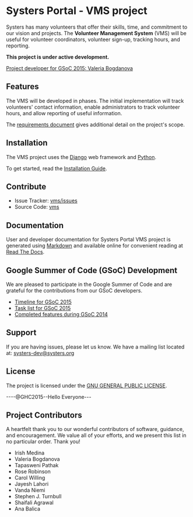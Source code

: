 Systers Portal - VMS project
============================

Systers has many volunteers that offer their skills, time, and commitment to
our vision and projects. The **Volunteer Management System** (VMS) will
be useful for volunteer coordinators, volunteer sign-up, tracking hours, and 
reporting.

**This project is under active development.** 

[Project developer for GSoC 2015: Valeria Bogdanova](http://systers.org/systers-dev/doku.php/valeria_bogdanova)


Features
--------

The VMS will be developed in phases. The initial implementation will track 
volunteers' contact information, enable administrators to track volunteer
hours, and allow reporting of useful information.

The [requirements document](docs/Systers_GSoC14_VMS_Requirements.pdf) gives
additional detail on the project's scope.


Installation
------------

The VMS project uses the [Django](https://www.djangoproject.com/) web
framework and [Python](https://www.python.org/).

To get started, read the [Installation Guide](http://vms.readthedocs.org/en/latest/Installation%20Guide/).


Contribute
----------

- Issue Tracker: [vms/issues](http://github.com/systers/vms/issues)
- Source Code: [vms](http://github.com/systers/vms/)


Documentation
-------------

User and developer documentation for Systers Portal VMS project is generated 
using [Markdown](https://github.com/adam-p/markdown-here/wiki/Markdown-Cheatsheet)
and available online for convenient reading at 
[Read The Docs](http://vms.readthedocs.org/).


Google Summer of Code (GSoC) Development
----------------------------------------

We are pleased to participate in the Google Summer of Code and are grateful
for the contributions from our GSoC developers.

* [Timeline for GSoC 2015](https://docs.google.com/document/d/1bzKjyxWIXeqW45UjhsbM4wtlyNagiyueZTqxhtmD_A0/edit)
* [Task list for GSoC 2015](https://docs.google.com/document/d/13GVI5yGsx4Aj1L0UYawPRo5ViyB7o-0v_UyMWyrOZMY/edit)
* [Completed features during GSoC 2014](https://docs.google.com/document/d/1wIHGmqTbufyGW9nKYt3vV-zZhdJEPfdxaOjegQ9qKEk/edit)


Support
-------

If you are having issues, please let us know.
We have a mailing list located at: systers-dev@systers.org


License
-------

The project is licensed under the [GNU GENERAL PUBLIC LICENSE](https://github.com/systers/vms/blob/master/LICENSE).

----@GHC2015--Hello Everyone---

Project Contributors
--------------------
A heartfelt thank you to our wonderful contributors of software, guidance, and
encouragement. We value all of your efforts, and we present this list in no
particular order. Thank you!

-  Irish Medina
-  Valeria Bogdanova
-  Tapasweni Pathak
-  Rose Robinson
-  Carol Willing
-  Jayesh Lahori
-  Vanda Niemi
-  Stephen J. Turnbull
-  Shaifali Agrawal
-  Ana Balica
